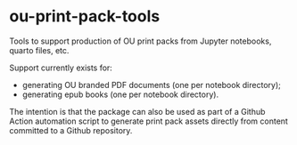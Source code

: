 # ou-print-pack-tools

Tools to support production of OU print packs from Jupyter notebooks, quarto files, etc.

Support currently exists for:

- generating OU branded PDF documents (one per notebook directory);
- generating epub books (one per notebook directory).

The intention is that the package can also be used as part of a Github Action automation script to generate print pack assets directly from content committed to a Github repository.
